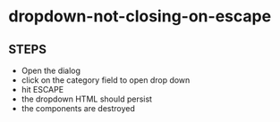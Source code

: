 # dropdown-not-closing-on-escape
  ## STEPS
  - Open the dialog
  - click on the category field to open drop down
  - hit ESCAPE
  - the dropdown HTML should persist
  - the components are destroyed

